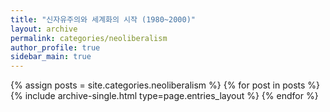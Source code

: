 ```yaml
---
title: "신자유주의와 세계화의 시작 (1980~2000)"
layout: archive
permalink: categories/neoliberalism
author_profile: true
sidebar_main: true
---
```



{% assign posts = site.categories.neoliberalism %}
{% for post in posts %} {% include archive-single.html type=page.entries_layout %} {% endfor %}
